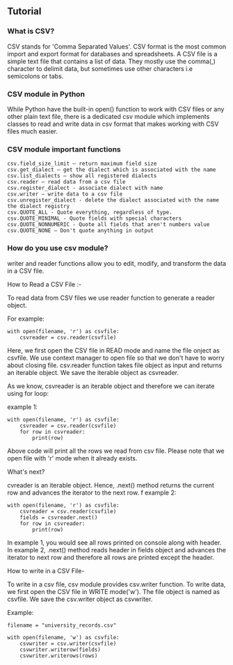 Tutorial
--------

### What is CSV?
CSV stands for 'Comma Separated Values'. CSV format is the most common import and export format for databases and spreadsheets. A CSV file is a simple text file that contains a list of data. They mostly use the comma(,) character to delimit data, but sometimes use other characters i.e semicolons or tabs.

### CSV module in Python
While Python have the built-in open() function to work with CSV files or any other plain text file, there is a dedicated csv module which implements classes to read and write data in csv format that makes working with CSV files much easier.

### CSV module important functions

    csv.field_size_limit – return maximum field size
    csv.get_dialect – get the dialect which is associated with the name
    csv.list_dialects – show all registered dialects
    csv.reader – read data from a csv file
    csv.register_dialect - associate dialect with name
    csv.writer – write data to a csv file
    csv.unregister_dialect - delete the dialect associated with the name the dialect registry
    csv.QUOTE_ALL - Quote everything, regardless of type.
    csv.QUOTE_MINIMAL - Quote fields with special characters
    csv.QUOTE_NONNUMERIC - Quote all fields that aren't numbers value
    csv.QUOTE_NONE – Don't quote anything in output

### How do you use csv module?
writer and reader functions allow you to edit, modify, and transform the data in a CSV file.

How to Read a CSV File :-

To read data from CSV files we use reader function to generate a reader object.

For example:

    with open(filename, 'r') as csvfile:
        csvreader = csv.reader(csvfile)

Here, we first open the CSV file in READ mode and name the file onject as csvfile. We use context manager to open file so that we don't have to worry about closing file. csv.reader function takes file object as input and returns an iterable object. We save the iterable object as csvreader.

As we know, csvreader is an iterable object and therefore we can iterate using for loop:

example 1:

    with open(filename, 'r') as csvfile:
        csvreader = csv.reader(csvfile)
        for row in csvreader:
            print(row)

Above code will print all the rows we read from csv file. Please note that we open file with 'r' mode when it already exists.

What's next?

cvreader is an iterable object. Hence, .next() method returns the current row and advances the iterator to the next row.
f
example 2:

    with open(filename, 'r') as csvfile:
        csvreader = csv.reader(csvfile)
        fields = csvreader.next()
        for row in csvreader:
            print(row)

In example 1, you would see all rows printed on console along with header. In example 2, .next() method reads header in fields object and advances the iterator to next row and therefore all rows are printed except the header.


How to write in a CSV File-

To write in a csv file, csv module provides csv.writer function. To write data, we first open the CSV file in WRITE mode('w'). The file object is named as csvfile. We save the csv.writer object as csvwriter.

Example:

    filename = "university_records.csv"
    
    with open(filename, 'w') as csvfile:
        csvwriter = csv.writer(csvfile)
        csvwriter.writerow(fields)
        csvwriter.writerows(rows)

